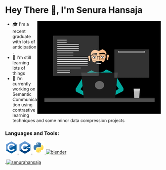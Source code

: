 <h1 align="left">Hey There 👋, I'm Senura Hansaja</h1>
 <img align="right" width="400" height="300" src="https://raw.githubusercontent.com/justanoobcoder/justanoobcoder/master/programming.gif">

- 🎓   I'm a recent graduate with lots of anticipation.
- 🤔   I'm still learning lots of things
- 🌱 I’m currently working on Semantic Communication using contrastive learning techniques and some minor data compression projects




<h3 align="left">Languages and Tools:</h3>
<p align="left"> <a href="https://www.cprogramming.com/" target="_blank" rel="noreferrer"> <img src="https://raw.githubusercontent.com/devicons/devicon/master/icons/c/c-original.svg" alt="c" width="40" height="40"/> </a> <a href="https://www.w3schools.com/cpp/" target="_blank" rel="noreferrer"> <img src="https://raw.githubusercontent.com/devicons/devicon/master/icons/cplusplus/cplusplus-original.svg" alt="cplusplus" width="40" height="40"/>  </a> <a href="https://www.python.org" target="_blank" rel="noreferrer"> <img src="https://raw.githubusercontent.com/devicons/devicon/master/icons/python/python-original.svg" alt="python" width="40" height="40"/> </a> <a href="https://www.blender.org/" target="_blank" rel="noreferrer"> <img src="https://download.blender.org/branding/community/blender_community_badge_white.svg" alt="blender" width="40" height="40"/> </p>

<p>&nbsp;<img align="center" src="https://github-readme-stats.vercel.app/api?username=senurahansaja&show_icons=true&locale=en" alt="senurahansaja" /></p>

<!---
SenuraHansaja/SenuraHansaja is a ✨ special ✨ repository because its `README.md` (this file) appears on your GitHub profile.
You can click the Preview link to take a look at your changes.
--->
